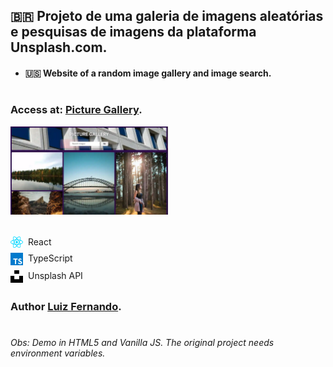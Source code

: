 ## 🇧🇷 Projeto de uma galeria de imagens aleatórias e pesquisas de imagens da plataforma Unsplash.com.

- #### 🇺🇸 Website of a random image gallery and image search.

#

### Access at: [Picture Gallery](https://picture-gallery-gray.vercel.app/).

<img src='./assets/layout.webp' width='50%'/>

<div style='display: flex; gap: 0.5rem; margin-top: 2rem'><img width='20px' src='./assets/react.svg' /> React
</div>
<div style='display: flex; gap: 0.5rem; margin-top: 0.5rem'><img width='20px' src='./assets/typescript.svg' /> TypeScript
</div>
<div style='display: flex; gap: 0.5rem; margin-top: 0.5rem; margin-bottom: 2em'><img width='20px' src='./assets/unsplash.svg' /> Unsplash API
</div>


### Author [Luiz Fernando](https://www.linkedin.com/in/lfoalves/).

#

###### Obs: Demo in HTML5 and Vanilla JS. The original project needs environment variables.
